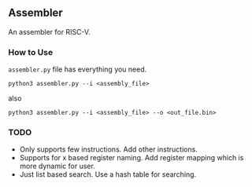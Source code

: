 ## Assembler
An assembler for RISC-V. 

### How to Use
```assembler.py``` file has everything you need.
```python3
python3 assembler.py --i <assembly_file>  
```
also
```python3
python3 assembler.py --i <assembly_file> --o <out_file.bin>
```

### TODO
* Only supports few instructions. Add other instructions.
* Supports for x based register naming. Add register mapping which is more dynamic for user.  
* Just list based search. Use a hash table for searching. 
